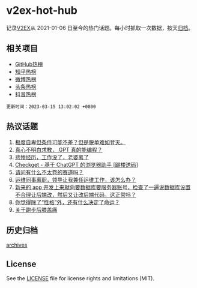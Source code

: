 # v2ex-hot-hub

 记录[V2EX](https://www.v2ex.com/)从 2021-01-06 日至今的热门话题。每小时抓取一次数据，按天[归档](archives)。
 
 ## 相关项目

- [GitHub热榜](https://github.com/it985/github-hot-hub)
- [知乎热榜](https://github.com/it985/zhihu-hot-hub)
- [微博热榜](https://github.com/it985/weibo-hot-hub)
- [头条热榜](https://github.com/it985/toutiao-hot-hub)
- [抖音热榜](https://github.com/it985/douyin-hot-hub)


 `更新时间：2023-03-15 13:02:02 +0800`

## 热议话题

1. [极度自卑但条件可能不差？但是脱单难如登天。](https://www.v2ex.com/t/924027)
1. [真心不明白求教， GPT 真的能编程？](https://www.v2ex.com/t/924080)
1. [悲惨经历，工作没了，老婆离了](https://www.v2ex.com/t/924034)
1. [Checkget - 基于 ChatGPT 的浏览器助手 [踢楼送码]](https://www.v2ex.com/t/923908)
1. [请问有什么不太卷的赛道吗？](https://www.v2ex.com/t/923989)
1. [运维同事离职，领导让我兼任运维工作，该怎么办？](https://www.v2ex.com/t/924055)
1. [新来的 app 开发上来就向要数据库要服务器账号，检查了一遍说数据库设置不合理让后端改，然后又让改后端代码，这正常吗？](https://www.v2ex.com/t/923925)
1. [你觉得除了“性格”外，还有什么决定了命运？](https://www.v2ex.com/t/923958)
1. [关于跑步后膝盖痛](https://www.v2ex.com/t/924096)

## 历史归档

[archives](archives)

## License

See the [LICENSE](LICENSE) file for license rights and limitations (MIT).
